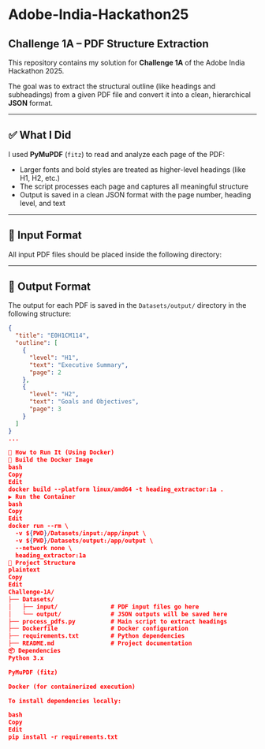 # Adobe-India-Hackathon25  
## Challenge 1A – PDF Structure Extraction

This repository contains my solution for **Challenge 1A** of the Adobe India Hackathon 2025.

The goal was to extract the structural outline (like headings and subheadings) from a given PDF file and convert it into a clean, hierarchical **JSON** format.

---

## ✅ What I Did

I used **PyMuPDF** (`fitz`) to read and analyze each page of the PDF:

- Larger fonts and bold styles are treated as higher-level headings (like H1, H2, etc.)
- The script processes each page and captures all meaningful structure
- Output is saved in a clean JSON format with the page number, heading level, and text

---

## 📂 Input Format

All input PDF files should be placed inside the following directory:


---

## 🧾 Output Format

The output for each PDF is saved in the `Datasets/output/` directory in the following structure:

```json
{
  "title": "E0H1CM114",
  "outline": [
    {
      "level": "H1",
      "text": "Executive Summary",
      "page": 2
    },
    {
      "level": "H2",
      "text": "Goals and Objectives",
      "page": 3
    }
  ]
}
...

🐳 How to Run It (Using Docker)
🔧 Build the Docker Image
bash
Copy
Edit
docker build --platform linux/amd64 -t heading_extractor:1a .
▶️ Run the Container
bash
Copy
Edit
docker run --rm \
  -v ${PWD}/Datasets/input:/app/input \
  -v ${PWD}/Datasets/output:/app/output \
  --network none \
  heading_extractor:1a
📁 Project Structure
plaintext
Copy
Edit
Challenge-1A/
├── Datasets/
│   ├── input/               # PDF input files go here
│   └── output/              # JSON outputs will be saved here
├── process_pdfs.py          # Main script to extract headings
├── Dockerfile               # Docker configuration
├── requirements.txt         # Python dependencies
├── README.md                # Project documentation
📦 Dependencies
Python 3.x

PyMuPDF (fitz)

Docker (for containerized execution)

To install dependencies locally:

bash
Copy
Edit
pip install -r requirements.txt
